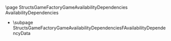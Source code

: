 \page StructsGameFactoryGameAvailabilityDependencies AvailabilityDependencies
- \subpage StructsGameFactoryGameAvailabilityDependenciesFAvailabilityDependencyData
